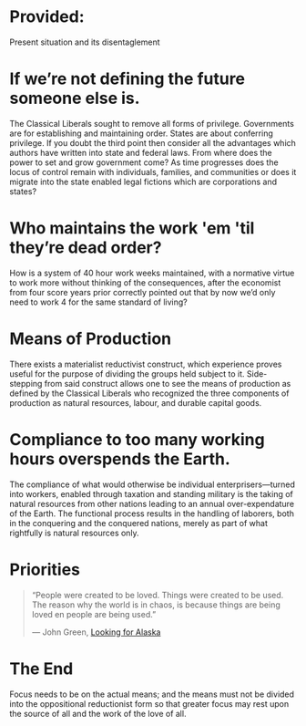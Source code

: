 # Provided:
Present situation and its disentaglement

# If we’re not defining the future someone else is.
The Classical Liberals sought to remove all forms of privilege. Governments are for establishing and maintaining order. States are about conferring privilege. If you doubt the third point then consider all the advantages which authors have written into state and federal laws. From where does the power to set and grow government come? As time progresses does the locus of control remain with individuals, families, and communities or does it migrate into the state enabled legal fictions which are corporations and states?

# Who maintains the work 'em 'til they’re dead order? 
How is a system of 40 hour work weeks maintained, with a normative virtue to work more without thinking of the consequences, after the economist from four score years prior correctly pointed out that by now we’d only need to work 4 for the same standard of living?

# Means of Production
There exists a materialist reductivist construct, which experience proves useful for the purpose of dividing the groups held subject to it. Side-stepping from said construct allows one to see the means of production as defined by the Classical Liberals who recognized the three components of production as natural resources, labour, and durable capital goods.

# Compliance to too many working hours overspends the Earth. 
The compliance of what would otherwise be individual enterprisers—turned into workers, enabled through taxation and standing military is the taking of natural resources from other nations leading to an annual over-expendature of the Earth. The functional process results in the handling of laborers, both in the conquering and the conquered nations, merely as part of what rightfully is natural resources only.

# Priorities
>“People were created to be loved.
>Things were created to be used.
>The reason why the world is in chaos, 
>is because things are being loved en people are being used.”
>
>― John Green, [Looking for Alaska](https://g.co/kgs/1c9M6h)

# The End
Focus needs to be on the actual means; and the means must not be divided into the oppositional reductionist form so that greater focus may rest upon the source of all and the work of the love of all.
